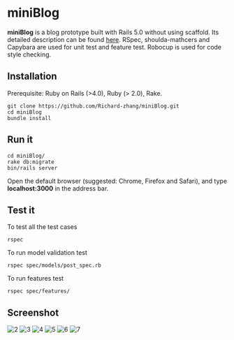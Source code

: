 # miniBlog
**miniBlog** is a blog prototype built with Rails 5.0 without using scaffold. Its detailed description can be found [here](https://github.com/madetech/handbook/blob/master/guides/hiring/remote_test/brief.md).
RSpec, shoulda-mathcers and Capybara are used for unit test and feature test. Robocup is used for code style checking.

## Installation
Prerequisite: Ruby on Rails (>4.0), Ruby (> 2.0), Rake.
```
git clone https://github.com/Richard-zhang/miniBlog.git
cd miniBlog
bundle install
```

## Run it
```
cd miniBlog/
rake db:migrate
bin/rails server
```
Open the default browser (suggested: Chrome, Firefox and Safari), and type **localhost:3000** in the address bar.

## Test it
To test all the test cases
```
rspec
```
To run model validation test
```
rspec spec/models/post_spec.rb
```
To run features test
```
rspec spec/features/
```

## Screenshot
![2](screenshots/2.png)
![3](screenshots/3.png)
![4](screenshots/4.png)
![5](screenshots/5.png)
![6](screenshots/6.png)
![7](screenshots/7.png)
